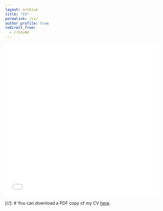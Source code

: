 ```yaml
---
layout: archive
title: "CV"
permalink: /cv/
author_profile: true
redirect_from:
  - /resume
---
```



<iframe src="/files/CV-XiaoqianLiu.pdf" width="100%" height="500" frameborder="no" border="0" marginwidth="0" marginheight="0"></iframe>

[//]: # You can download a PDF copy of my CV [here](/files/CV-XiaoqianLiu.pdf).

